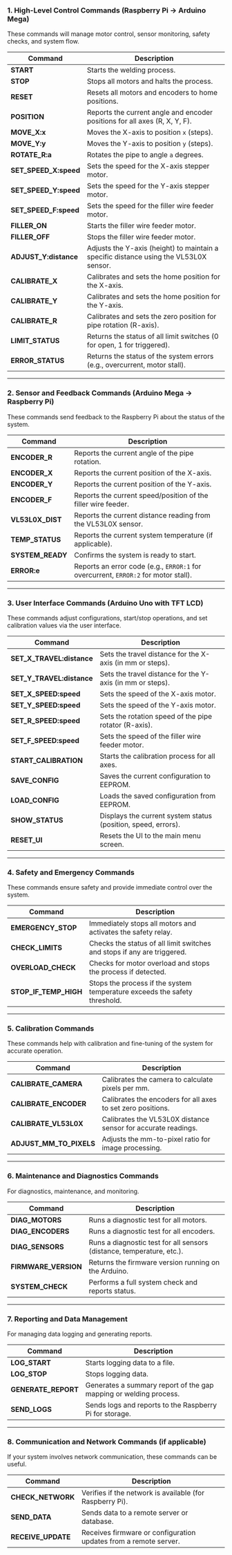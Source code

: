 ### **1\. High-Level Control Commands (Raspberry Pi → Arduino Mega)**

These commands will manage motor control, sensor monitoring, safety checks, and system flow.

| Command | Description |
| ----- | ----- |
| **START** | Starts the welding process. |
| **STOP** | Stops all motors and halts the process. |
| **RESET** | Resets all motors and encoders to home positions. |
| **POSITION** | Reports the current angle and encoder positions for all axes (R, X, Y, F). |
| **MOVE\_X:x** | Moves the X-axis to position `x` (steps). |
| **MOVE\_Y:y** | Moves the Y-axis to position `y` (steps). |
| **ROTATE\_R:a** | Rotates the pipe to angle `a` degrees. |
| **SET\_SPEED\_X:speed** | Sets the speed for the X-axis stepper motor. |
| **SET\_SPEED\_Y:speed** | Sets the speed for the Y-axis stepper motor. |
| **SET\_SPEED\_F:speed** | Sets the speed for the filler wire feeder motor. |
| **FILLER\_ON** | Starts the filler wire feeder motor. |
| **FILLER\_OFF** | Stops the filler wire feeder motor. |
| **ADJUST\_Y:distance** | Adjusts the Y-axis (height) to maintain a specific distance using the VL53L0X sensor. |
| **CALIBRATE\_X** | Calibrates and sets the home position for the X-axis. |
| **CALIBRATE\_Y** | Calibrates and sets the home position for the Y-axis. |
| **CALIBRATE\_R** | Calibrates and sets the zero position for pipe rotation (R-axis). |
| **LIMIT\_STATUS** | Returns the status of all limit switches (0 for open, 1 for triggered). |
| **ERROR\_STATUS** | Returns the status of the system errors (e.g., overcurrent, motor stall). |

---

### **2\. Sensor and Feedback Commands (Arduino Mega → Raspberry Pi)**

These commands send feedback to the Raspberry Pi about the status of the system.

| Command | Description |
| ----- | ----- |
| **ENCODER\_R** | Reports the current angle of the pipe rotation. |
| **ENCODER\_X** | Reports the current position of the X-axis. |
| **ENCODER\_Y** | Reports the current position of the Y-axis. |
| **ENCODER\_F** | Reports the current speed/position of the filler wire feeder. |
| **VL53L0X\_DIST** | Reports the current distance reading from the VL53L0X sensor. |
| **TEMP\_STATUS** | Reports the current system temperature (if applicable). |
| **SYSTEM\_READY** | Confirms the system is ready to start. |
| **ERROR:e** | Reports an error code (e.g., `ERROR:1` for overcurrent, `ERROR:2` for motor stall). |

---

### **3\. User Interface Commands (Arduino Uno with TFT LCD)**

These commands adjust configurations, start/stop operations, and set calibration values via the user interface.

| Command | Description |
| ----- | ----- |
| **SET\_X\_TRAVEL:distance** | Sets the travel distance for the X-axis (in mm or steps). |
| **SET\_Y\_TRAVEL:distance** | Sets the travel distance for the Y-axis (in mm or steps). |
| **SET\_X\_SPEED:speed** | Sets the speed of the X-axis motor. |
| **SET\_Y\_SPEED:speed** | Sets the speed of the Y-axis motor. |
| **SET\_R\_SPEED:speed** | Sets the rotation speed of the pipe rotator (R-axis). |
| **SET\_F\_SPEED:speed** | Sets the speed of the filler wire feeder motor. |
| **START\_CALIBRATION** | Starts the calibration process for all axes. |
| **SAVE\_CONFIG** | Saves the current configuration to EEPROM. |
| **LOAD\_CONFIG** | Loads the saved configuration from EEPROM. |
| **SHOW\_STATUS** | Displays the current system status (position, speed, errors). |
| **RESET\_UI** | Resets the UI to the main menu screen. |

---

### **4\. Safety and Emergency Commands**

These commands ensure safety and provide immediate control over the system.

| Command | Description |
| ----- | ----- |
| **EMERGENCY\_STOP** | Immediately stops all motors and activates the safety relay. |
| **CHECK\_LIMITS** | Checks the status of all limit switches and stops if any are triggered. |
| **OVERLOAD\_CHECK** | Checks for motor overload and stops the process if detected. |
| **STOP\_IF\_TEMP\_HIGH** | Stops the process if the system temperature exceeds the safety threshold. |

---

### **5\. Calibration Commands**

These commands help with calibration and fine-tuning of the system for accurate operation.

| Command | Description |
| ----- | ----- |
| **CALIBRATE\_CAMERA** | Calibrates the camera to calculate pixels per mm. |
| **CALIBRATE\_ENCODER** | Calibrates the encoders for all axes to set zero positions. |
| **CALIBRATE\_VL53L0X** | Calibrates the VL53L0X distance sensor for accurate readings. |
| **ADJUST\_MM\_TO\_PIXELS** | Adjusts the mm-to-pixel ratio for image processing. |

---

### **6\. Maintenance and Diagnostics Commands**

For diagnostics, maintenance, and monitoring.

| Command | Description |
| ----- | ----- |
| **DIAG\_MOTORS** | Runs a diagnostic test for all motors. |
| **DIAG\_ENCODERS** | Runs a diagnostic test for all encoders. |
| **DIAG\_SENSORS** | Runs a diagnostic test for all sensors (distance, temperature, etc.). |
| **FIRMWARE\_VERSION** | Returns the firmware version running on the Arduino. |
| **SYSTEM\_CHECK** | Performs a full system check and reports status. |

---

### **7\. Reporting and Data Management**

For managing data logging and generating reports.

| Command | Description |
| ----- | ----- |
| **LOG\_START** | Starts logging data to a file. |
| **LOG\_STOP** | Stops logging data. |
| **GENERATE\_REPORT** | Generates a summary report of the gap mapping or welding process. |
| **SEND\_LOGS** | Sends logs and reports to the Raspberry Pi for storage. |

---

### **8\. Communication and Network Commands (if applicable)**

If your system involves network communication, these commands can be useful.

| Command | Description |
| ----- | ----- |
| **CHECK\_NETWORK** | Verifies if the network is available (for Raspberry Pi). |
| **SEND\_DATA** | Sends data to a remote server or database. |
| **RECEIVE\_UPDATE** | Receives firmware or configuration updates from a remote server. |

